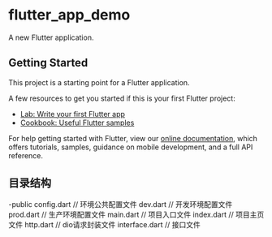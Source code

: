 # flutter_app_demo

A new Flutter application.

## Getting Started

This project is a starting point for a Flutter application.

A few resources to get you started if this is your first Flutter project:

- [Lab: Write your first Flutter app](https://flutter.dev/docs/get-started/codelab)
- [Cookbook: Useful Flutter samples](https://flutter.dev/docs/cookbook)

For help getting started with Flutter, view our
[online documentation](https://flutter.dev/docs), which offers tutorials,
samples, guidance on mobile development, and a full API reference.



## 目录结构
-public
config.dart // 环境公共配置文件
dev.dart // 开发环境配置文件
prod.dart // 生产环境配置文件
main.dart // 项目入口文件
index.dart // 项目主页文件
http.dart // dio请求封装文件
interface.dart // 接口文件
